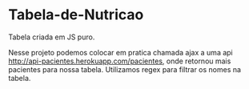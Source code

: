 # Tabela-de-Nutricao
Tabela criada em JS puro.

Nesse projeto podemos colocar em pratica chamada ajax a uma api http://api-pacientes.herokuapp.com/pacientes, onde retornou mais pacientes para nossa tabela.
Utilizamos regex para filtrar os nomes na tabela.
